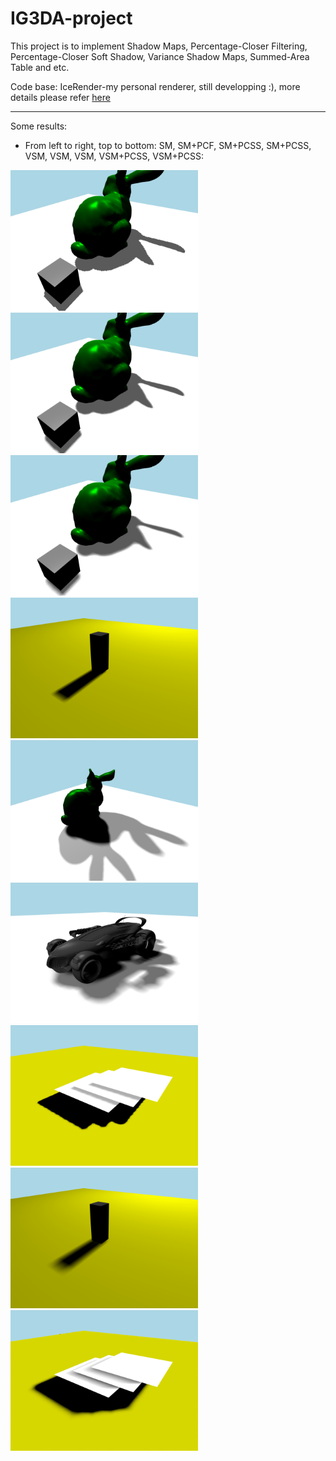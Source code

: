 # IG3DA-project

This project is to implement Shadow Maps, Percentage-Closer Filtering, Percentage-Closer Soft Shadow, Variance Shadow Maps, Summed-Area Table and etc. 

Code base: IceRender-my personal renderer, still developping :), more details please refer [here](codes/RenderEngine-branch2-For-implementation-of-VSSM-IG3DA-project-/README.md)

---------------------------------------------------------------------------------------------------------------------

Some results:

- From left to right, top to bottom: SM, SM+PCF, SM+PCSS, SM+PCSS, VSM, VSM, VSM, VSM+PCSS, VSM+PCSS:
<p float="left">
  <img src="/results/SM.png" width="300" />
  <img src="/results/SM_PCF.png" width="300" />
  <img src="/results/SM_PCSS.png" width="300" />
  <img src="/results/SM_PCSS_Contact_Object.png" width="300" />
 
  <img src="/results/VSM-SAT-OFF.png" width="300" />
  <img src="/results/VSM-SAT-OFF-Car.png" width="300" />
  <img src="/results/VSM-Planes.png" width="300" />
 
  <img src="/results/VSM-PCSS-Contact.png" width="300" />
  <img src="/results/VSM-PCSS-Planes.png" width="300" />
</p>
